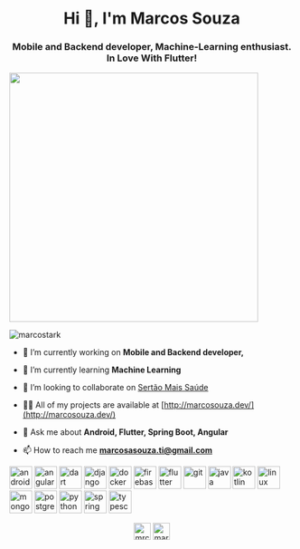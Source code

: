 <h1 align="center">Hi 👋, I'm Marcos Souza</h1>
<h3 align="center">Mobile and Backend developer, Machine-Learning enthusiast. In Love With Flutter!</h3>

<img width="440px" align="center" src="https://github-readme-stats.vercel.app/api?username=marcostark&theme=radical&show_icons=true" />

<p align="left"> <img src="https://komarev.com/ghpvc/?username=marcostark" alt="marcostark" /> </p>

- 🔭 I’m currently working on **Mobile and Backend developer,**

- 🌱 I’m currently learning **Machine Learning**

- 👯 I’m looking to collaborate on [Sertão Mais Saúde](http://sertaomaissaude.com.br/site/)

- 👨‍💻 All of my projects are available at [http://marcosouza.dev/](http://marcosouza.dev/)

- 💬 Ask me about **Android, Flutter, Spring Boot, Angular**

- 📫 How to reach me **marcosasouza.ti@gmail.com**

<p align="left"><img src="https://devicons.github.io/devicon/devicon.git/icons/android/android-original-wordmark.svg" alt="android" width="40" height="40"/> <img src="https://devicons.github.io/devicon/devicon.git/icons/angularjs/angularjs-original.svg" alt="angularjs" width="40" height="40"/> <img src="https://www.vectorlogo.zone/logos/dartlang/dartlang-icon.svg" alt="dart" width="40" height="40"/> <img src="https://devicons.github.io/devicon/devicon.git/icons/django/django-original.svg" alt="django" width="40" height="40"/> <img src="https://devicons.github.io/devicon/devicon.git/icons/docker/docker-original-wordmark.svg" alt="docker" width="40" height="40"/> <img src="https://www.vectorlogo.zone/logos/firebase/firebase-icon.svg" alt="firebase" width="40" height="40"/> <img src="https://www.vectorlogo.zone/logos/flutterio/flutterio-icon.svg" alt="flutter" width="40" height="40"/> <img src="https://www.vectorlogo.zone/logos/git-scm/git-scm-icon.svg" alt="git" width="40" height="40"/> <img src="https://devicons.github.io/devicon/devicon.git/icons/java/java-original-wordmark.svg" alt="java" width="40" height="40"/> <img src="https://www.vectorlogo.zone/logos/kotlinlang/kotlinlang-icon.svg" alt="kotlin" width="40" height="40"/> <img src="https://devicons.github.io/devicon/devicon.git/icons/linux/linux-original.svg" alt="linux" width="40" height="40"/> <img src="https://devicons.github.io/devicon/devicon.git/icons/mongodb/mongodb-original-wordmark.svg" alt="mongodb" width="40" height="40"/> <img src="https://devicons.github.io/devicon/devicon.git/icons/postgresql/postgresql-original-wordmark.svg" alt="postgresql" width="40" height="40"/> <img src="https://devicons.github.io/devicon/devicon.git/icons/python/python-original.svg" alt="python" width="40" height="40"/> <img src="https://www.vectorlogo.zone/logos/springio/springio-icon.svg" alt="spring" width="40" height="40"/> <img src="https://devicons.github.io/devicon/devicon.git/icons/typescript/typescript-original.svg" alt="typescript" width="40" height="40"/></p><p align="center">
<a href="https://twitter.com/mrcsstark" target="blank"><img align="center" src="https://cdn.jsdelivr.net/npm/simple-icons@3.0.1/icons/twitter.svg" alt="mrcsstark" height="30" width="30" /></a>
<a href="https://linkedin.com/in/marcos-asouza" target="blank"><img align="center" src="https://cdn.jsdelivr.net/npm/simple-icons@3.0.1/icons/linkedin.svg" alt="marcos-asouza" height="30" width="30" /></a>
</p>
